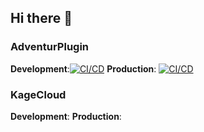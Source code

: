 ## Hi there 👋
### AdventurPlugin 
**Development**:[![CI/CD](https://github.com/RaidRun/AdventurePlugin/actions/workflows/CI_CD.yml/badge.svg?branch=develop)](https://github.com/RaidRun/AdventurePlugin/actions/workflows/CI_CD.yml) **Production**: [![CI/CD](https://github.com/RaidRun/AdventurePlugin/actions/workflows/CI_CD.yml/badge.svg?branch=master)](https://github.com/RaidRun/AdventurePlugin/actions/workflows/CI_CD.yml)

### KageCloud 
**Development**: **Production**: 
<!--

**Here are some ideas to get you started:**

🙋‍♀️ A short introduction - what is your organization all about?
🌈 Contribution guidelines - how can the community get involved?
👩‍💻 Useful resources - where can the community find your docs? Is there anything else the community should know?
🍿 Fun facts - what does your team eat for breakfast?
🧙 Remember, you can do mighty things with the power of [Markdown](https://docs.github.com/github/writing-on-github/getting-started-with-writing-and-formatting-on-github/basic-writing-and-formatting-syntax)
-->
